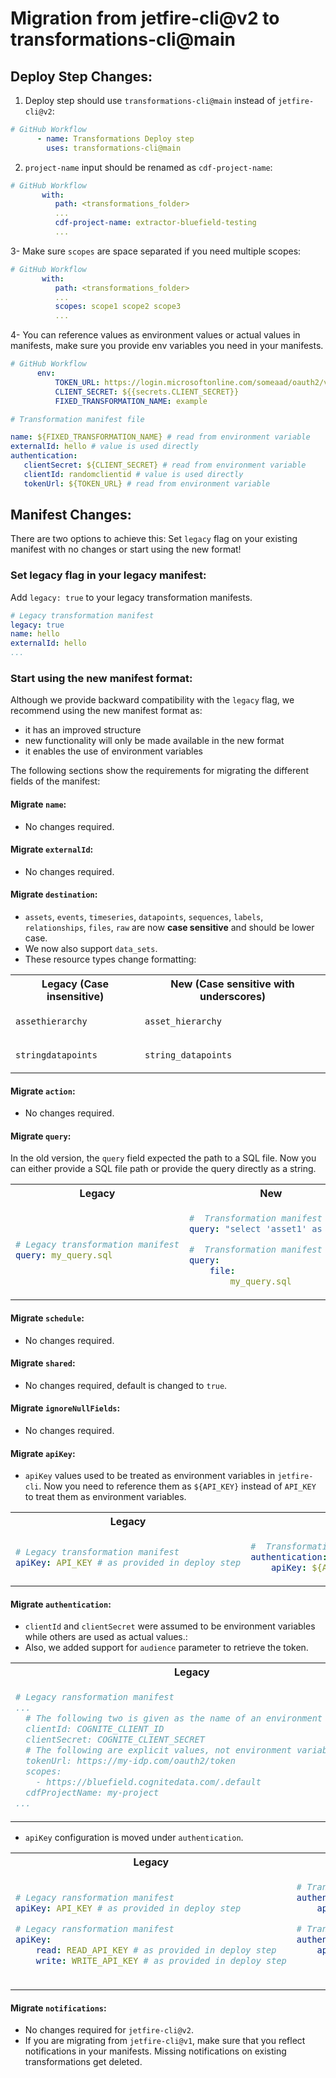 # Migration from jetfire-cli@v2 to transformations-cli@main

## Deploy Step Changes:
1. Deploy step should use `transformations-cli@main` instead of `jetfire-cli@v2`:
```yaml
# GitHub Workflow
      - name: Transformations Deploy step
        uses: transformations-cli@main
```

2. `project-name` input should be renamed as `cdf-project-name`:

```yaml
# GitHub Workflow
       with:
          path: <transformations_folder>
          ...
          cdf-project-name: extractor-bluefield-testing
          ...
```

3- Make sure `scopes` are space separated if you need multiple scopes:

```yaml
# GitHub Workflow
       with:
          path: <transformations_folder>
          ...
          scopes: scope1 scope2 scope3
          ...
```

4- You can reference values as environment values or actual values in manifests, make sure you provide env variables you need in your manifests.
```yaml
# GitHub Workflow
      env:
          TOKEN_URL: https://login.microsoftonline.com/someaad/oauth2/v2.0/token
          CLIENT_SECRET: ${{secrets.CLIENT_SECRET}}
          FIXED_TRANSFORMATION_NAME: example
```

```yaml
# Transformation manifest file

name: ${FIXED_TRANSFORMATION_NAME} # read from environment variable
externalId: hello # value is used directly
authentication:
   clientSecret: ${CLIENT_SECRET} # read from environment variable
   clientId: randomclientid # value is used directly 
   tokenUrl: ${TOKEN_URL} # read from environment variable
```

## Manifest Changes:
There are two options to achieve this: Set `legacy` flag on your existing manifest with no changes or start using the new format!

### Set legacy flag in your legacy manifest:
Add `legacy: true` to your legacy transformation manifests.

```yaml
# Legacy transformation manifest
legacy: true
name: hello
externalId: hello
...
```

### Start using the new manifest format:
Although we provide backward compatibility with the `legacy` flag, we recommend using the new manifest format as:
- it has an improved structure
- new functionality will only be made available in the new format
- it enables the use of environment variables

The following sections show the requirements for migrating the different fields of the manifest:

#### Migrate `name`:
- No changes required.

#### Migrate `externalId`:
- No changes required.

#### Migrate `destination`:
-  `assets`, `events`, `timeseries`, `datapoints`, `sequences`, `labels`, `relationships`, `files`, `raw` are now **case sensitive** and should be lower case.
- We now also support `data_sets`.
- These resource types change formatting:
<table>
<tr>
<th> Legacy (Case insensitive) </th>
<th> New (Case sensitive with underscores) </th>
</tr>
<tr>
<td>

`assethierarchy`

</td>
<td>

`asset_hierarchy`

</td>
</tr>
<tr>
<td>

`stringdatapoints`

</td>
<td>

`string_datapoints`

</td>
</tr>
</table>

#### Migrate `action`:
- No changes required.

#### Migrate `query`:
In the old version, the `query` field expected the path to a SQL file. Now you can either provide a SQL file path or provide the query directly as a string.


<table>
<tr>
<th> Legacy </th>
<th> New </th>
</tr>
<tr>
<td>

```yaml
# Legacy transformation manifest
query: my_query.sql
```

</td>
<td>

```yaml
#  Transformation manifest
query: "select 'asset1' as name"
```

```yaml
#  Transformation manifest
query:
    file:
        my_query.sql
```

</td>
</tr>
</table>

#### Migrate `schedule`:
- No changes required.

#### Migrate `shared`:
- No changes required, default is changed to `true`.

#### Migrate `ignoreNullFields`:
- No changes required.

#### Migrate `apiKey`:
- `apiKey` values used to be treated as environment variables in `jetfire-cli`. Now you need to reference them as `${API_KEY}` instead of `API_KEY` to treat them as environment variables.

<table>
<tr>
<th> Legacy </th>
<th> New </th>
</tr>
<tr>
<td>

```yaml
# Legacy transformation manifest
apiKey: API_KEY # as provided in deploy step
```

</td>
<td>

```yaml
#  Transformation manifest
authentication:
    apiKey: ${API_KEY} # as provided in deploy step
```

</td>
</tr>
</table>


#### Migrate `authentication`:
- `clientId` and `clientSecret` were assumed to be environment variables while others are used as actual values.:
- Also, we added support for `audience` parameter to retrieve the token.
<table>
<tr>
<th> Legacy </th>
<th> New </th>
</tr>
<tr>
<td>

```yaml
# Legacy ransformation manifest
...
  # The following two is given as the name of an environment variable
  clientId: COGNITE_CLIENT_ID
  clientSecret: COGNITE_CLIENT_SECRET
  # The following are explicit values, not environment variables
  tokenUrl: https://my-idp.com/oauth2/token
  scopes:
    - https://bluefield.cognitedata.com/.default
  cdfProjectName: my-project
...
```
</td>
<td>

```yaml
# Transformation manifest
...
  clientId: ${CLIENT_ID}
  clientSecret: ${CLIENT_SECRET}
  tokenUrl: https://my-idp.com/oauth2/token
  scopes: 
    - https://bluefield.cognitedata.com/.default
  cdfProjectName: my-project
  # audience: ""
...
```

</td>
</tr>
</table>

- `apiKey` configuration is moved under `authentication`.

<table>
<tr>
<th> Legacy </th>
<th> New </th>
</tr>
<tr>
<td>

```yaml
# Legacy ransformation manifest
apiKey: API_KEY # as provided in deploy step
```

```yaml
# Legacy ransformation manifest
apiKey: 
    read: READ_API_KEY # as provided in deploy step
    write: WRITE_API_KEY # as provided in deploy step
```

</td>
<td>

```yaml
# Transformation manifest
authentication:
    apiKey: ${API_KEY} # as provided in deploy step
```

```yaml
# Transformation manifest
authentication:
    apiKey: 
        read: ${READ_API_KEY} # as provided in deploy step
        write: ${WRITE_API_KEY} # as provided in deploy step
```

</td>
</tr>
</table>

#### Migrate `notifications`:
- No changes required for `jetfire-cli@v2`.
- If you are migrating from `jetfire-cli@v1`, make sure that you reflect notifications in your manifests. Missing notifications on existing transformations get deleted.



